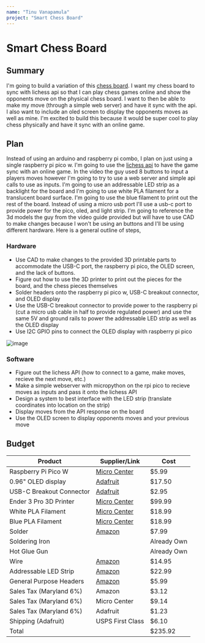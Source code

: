 ```yaml
---
name: "Tinu Vanapamula"
project: "Smart Chess Board"
---
```


# Smart Chess Board

## Summary

I'm going to build a variation of this [chess board](https://www.youtube.com/watch?v=Z92TdhsAWD4&t=1s). I want my chess board to sync with lichess api so that I can play chess games online and show the opponents move on the physical chess board. I want to then be able to make my move (through a simple web server) and have it sync with the api. I also want to include an oled screen to display the opponents moves as well as mine. I'm excited to build this because it would be super cool to play chess physically and have it sync with an online game.

## Plan

Instead of using an arduino and raspberry pi combo, I plan on just using a single raspberry pi pico w. I'm going to use the [lichess api](https://lichess.org/api#tag/Board) to have the game sync with an online game. In the video the guy used 8 buttons to input a players moves however I'm going to try to use a web server and simple api calls to use as inputs. I'm going to use an addressable LED strip as a backlight for the board and I'm going to use white PLA filament for a translucent board surface. I'm going to use the blue filament to print out the rest of the board. Instead of using a micro usb port I'll use a usb-c port to provide power for the pico, oled, and light strip. I'm going to reference the 3d models the guy from the video guide provided but will have to use CAD to make changes because I won't be using an buttons and I'll be using different hardware. Here is a general outline of steps,

### Hardware

- Use CAD to make changes to the provided 3D printable parts to accommodate the USB-C port, the raspberry pi pico, the OLED screen, and the lack of buttons.
- Figure out how to use the 3D printer to print out the pieces for the board, and the chess pieces themselves
- Solder headers onto the raspberry pi pico w, USB-C breakout connector, and OLED display
- Use the USB-C breakout connector to provide power to the raspberry pi (cut a micro usb cable in half to provide regulated power) and use the same 5V and ground rails to power the addressable LED strip as well as the OLED display
- Use I2C GPIO pins to connect the OLED display with raspberry pi pico

![image](https://user-images.githubusercontent.com/41168054/209708021-7586e6bb-7626-49c8-8e4e-79cf10c67964.png)

### Software

- Figure out the lichess API (how to connect to a game, make moves, recieve the next move, etc.)
- Make a simple webserver with micropython on the rpi pico to recieve moves as inputs and pass it onto the lichess API
- Design a system to best interface with the LED strip (translate coordinates into location on the strip)
- Display moves from the API response on the board
- Use the OLED screen to display opponents moves and your previous move

## Budget

| Product         | Supplier/Link                         | Cost   |
| --------------- | ------------------------------------- | ------ |
| Raspberry Pi Pico W| [Micro Center](https://www.microcenter.com/product/650108/raspberry-pi-pico-w) | $5.99  |
| 0.96" OLED display | [Adafruit](https://www.adafruit.com/product/326) | $17.50 |
| USB-C Breakout Connector| [Adafruit](https://www.adafruit.com/product/4090) |$2.95
| Ender 3 Pro 3D Printer | [Micro Center](https://www.microcenter.com/site/content/specialoffer3dprintertxt.aspx?web=EMAIL+OPT+IN) | $99.99 |
| White PLA Filament | [Micro Center](https://www.microcenter.com/product/611544/inland-175mm-white-pla-3d-printer-filament-1kg-spool-(22-lbs)) | $18.99 |
| Blue PLA Filament | [Micro Center](https://www.microcenter.com/product/611538/inland-175mm-light-blue-pla-3d-printer-filament-1kg-spool-(22-lbs)) | $18.99 |
| Solder | [Amazon](https://a.co/d/izpRV80) | $7.99 |
| Soldering Iron | | Already Own |
| Hot Glue Gun | | Already Own |
| Wire | [Amazon](https://a.co/d/hfry9cp) | $14.95 |
| Addressable LED Strip | [Amazon](https://a.co/d/03nOTAV) | $22.99 |
| General Purpose Headers | [Amazon](https://a.co/d/aoTQSx8) | $5.99 |
| Sales Tax (Maryland 6%) | Amazon | $3.12 |
| Sales Tax (Maryland 6%) | Micro Center | $9.14 |
| Sales Tax (Maryland 6%) | Adafruit | $1.23 |
| Shipping (Adafruit) | USPS First Class | $6.10 |
| Total           |                                       | $235.92 |
